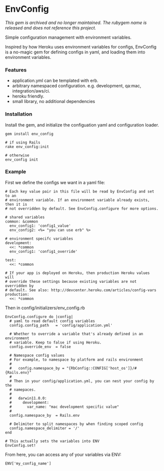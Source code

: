 # EnvConfig

*This gem is archived and no longer maintained. The rubygem name is released and does not reference this project.*

Simple configuration management with environment variables.

Inspired by how Heroku uses environment variables for configs, EnvConfig 
is a no-magic gem for defining configs in yaml, and loading them into
environment variables.

### Features

* application.yml can be templated with erb.
* arbitrary namespaced configuration. e.g. development, qa:mac, integration/aws/ci.
* heroku friendly.
* small library, no additional dependencies

### Installation

Install the gem, and initialize the configuation yaml and configuration loader.

    gem install env_config

    # if using Rails
    rake env_config:init

    # otherwise
    env_config init

### Example

First we define the configs we want in a yaml file:

    # Each key value pair in this file will be read by EnvConfig and set to an
    # environment variable. If an environment variable already exists, then it is
    # not overridden by default. See EnvConfig.configure for more options.

    # shared variables
    common: &common
      env_config1: 'config1_value'
      env_config2: <%= "you can use erb" %>

    # environment specifc variables
    development:
      <<: *common
      env_config1: 'config1_override'

    test:
      <<: *common

    # If your app is deployed on Heroku, then production Heroku values will
    # override these settings because existing variables are not overridden by
    # default. See also: http://devcenter.heroku.com/articles/config-vars
    production:
      <<: *common

Then in config/initializers/env_config.rb

    EnvConfig.configure do |config|
      # yaml to read default config variables
      config.config_path   = 'config/application.yml'

      # Whether to override a variable that's already defined in an environment
      # variable. Keep to false if using Heroku.
      config.override_env  = false

      # Namespace config values
      # For example, to namespace by platform and rails environment
      # 
      #   config.namespace_by = "{RbConfig::CONFIG['host_os']}/#{Rails.env}"
      #
      # Then in your config/application.yml, you can nest your config by the
      # namepaces.
      # 
      #   darwin11.0.0:
      #     development:
      #       var_name: "mac development specific value"
      # 
      config.namespace_by  = Rails.env

      # Delimiter to split namespaces by when finding scoped config
      config.namespace_delimiter = '/'
    end

    # This actually sets the variables into ENV
    EnvConfig.set!

From here, you can access any of your variables via ENV:

    ENV['my_config_name']

